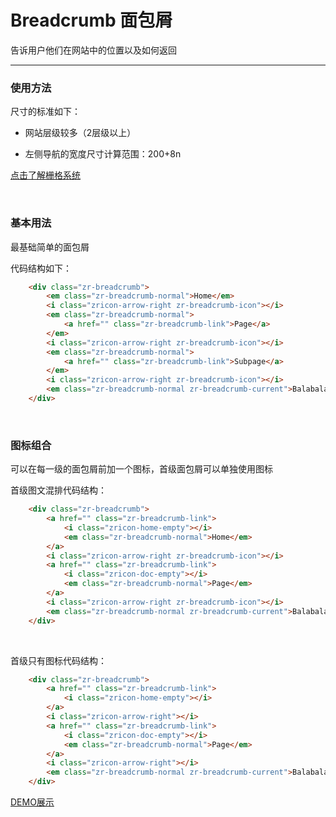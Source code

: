 # Breadcrumb 面包屑

告诉用户他们在网站中的位置以及如何返回

---

### 使用方法

尺寸的标准如下：

+ 网站层级较多（2层级以上）

+ 左侧导航的宽度尺寸计算范围：200+8n

[点击了解栅格系统](https://github.com/guguaihaha/zr-source/blob/master/docs/inner/grid.md)

<br/>

### 基本用法

最基础简单的面包屑

代码结构如下：

```html
    <div class="zr-breadcrumb">
        <em class="zr-breadcrumb-normal">Home</em>
        <i class="zricon-arrow-right zr-breadcrumb-icon"></i>
        <em class="zr-breadcrumb-normal">
            <a href="" class="zr-breadcrumb-link">Page</a>
        </em>
        <i class="zricon-arrow-right zr-breadcrumb-icon"></i>
        <em class="zr-breadcrumb-normal">
            <a href="" class="zr-breadcrumb-link">Subpage</a>
        </em>
        <i class="zricon-arrow-right zr-breadcrumb-icon"></i>
        <em class="zr-breadcrumb-normal zr-breadcrumb-current">Balabala</em>
    </div>
```

<br/>

### 图标组合

可以在每一级的面包屑前加一个图标，首级面包屑可以单独使用图标

首级图文混排代码结构：

```html
    <div class="zr-breadcrumb">
        <a href="" class="zr-breadcrumb-link">
            <i class="zricon-home-empty"></i>
            <em class="zr-breadcrumb-normal">Home</em>
        </a>
        <i class="zricon-arrow-right zr-breadcrumb-icon"></i>
        <a href="" class="zr-breadcrumb-link">
            <i class="zricon-doc-empty"></i>
            <em class="zr-breadcrumb-normal">Page</em>
        </a>
        <i class="zricon-arrow-right zr-breadcrumb-icon"></i>
        <em class="zr-breadcrumb-normal zr-breadcrumb-current">Balabala</em>
    </div>
```

<br/>

首级只有图标代码结构：

```html
    <div class="zr-breadcrumb">
        <a href="" class="zr-breadcrumb-link">
            <i class="zricon-home-empty"></i>
        </a>
        <i class="zricon-arrow-right"></i>
        <a href="" class="zr-breadcrumb-link">
            <i class="zricon-doc-empty"></i>
            <em class="zr-breadcrumb-normal">Page</em>
        </a>
        <i class="zricon-arrow-right"></i>
        <em class="zr-breadcrumb-normal zr-breadcrumb-current">Balabala</em>
    </div>
```

[DEMO展示](http://gtp-zr.jd.com/docs?languageCode=CN&columnUid=41c513f9dd334a1ebb0fbbd76d71e973&directoryUid=1ef74d93a52d4ae8b58dd8489db71393&directoryName=Breadcrumb%20%E9%9D%A2%E5%8C%85%E5%B1%91)